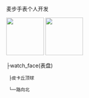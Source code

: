麦步手表个人开发

<img src="https://raw.githubusercontent.com/congzhou09/Maibu_personal/HEAD/snapshot/go_north.jpg" width="100" />
<img src="https://raw.githubusercontent.com/congzhou09/Maibu_personal/HEAD/snapshot/pikachu.png" width="100" />


├watch_face(表盘)

     ├皮卡丘顶球

	 └一路向北
